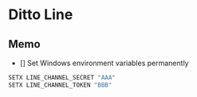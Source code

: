# Ditto Line


## Memo

- [] Set Windows environment variables permanently

``` cmd
SETX LINE_CHANNEL_SECRET "AAA"
SETX LINE_CHANNEL_TOKEN "BBB"
```
